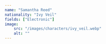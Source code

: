 ```yaml
---
name: "Samantha Reed"
nationality: "Ivy Veil"
fields: ["Electronic"]
image: 
    src: "/images/characters/ivy_veil.webp"
    alt: ""
---
```


